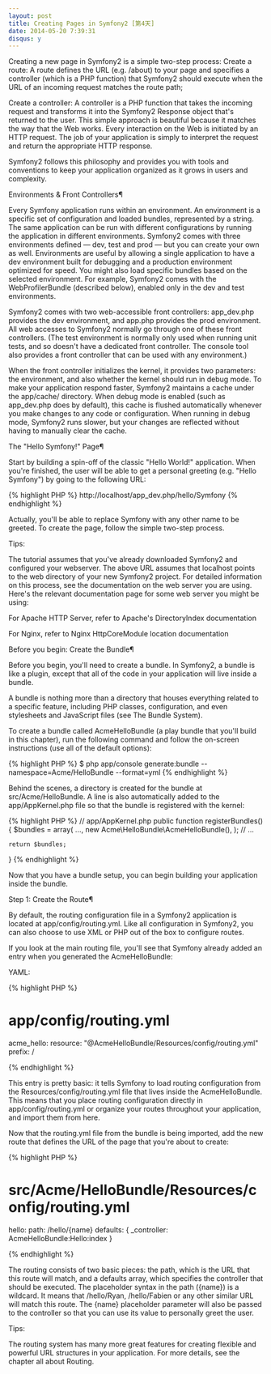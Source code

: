 ```yaml
---
layout: post
title: Creating Pages in Symfony2 [第4天]
date: 2014-05-20 7:39:31
disqus: y
---
```


Creating a new page in Symfony2 is a simple two-step process:
Create a route: A route defines the URL (e.g. /about) to your page and specifies a controller (which is a PHP function) that Symfony2 should execute when the URL of an incoming request matches the route path;

Create a controller: A controller is a PHP function that takes the incoming request and transforms it into the Symfony2 Response object that's returned to the user.
This simple approach is beautiful because it matches the way that the Web works. Every interaction on the Web is initiated by an HTTP request. The job of your application is simply to interpret the request and return the appropriate HTTP response.

Symfony2 follows this philosophy and provides you with tools and conventions to keep your application organized as it grows in users and complexity.

Environments & Front Controllers¶

Every Symfony application runs within an environment. An environment is a specific set of configuration and loaded bundles, represented by a string. The same application can be run with different configurations by running the application in different environments. Symfony2 comes with three environments defined — dev, test and prod — but you can create your own as well.
Environments are useful by allowing a single application to have a dev environment built for debugging and a production environment optimized for speed. You might also load specific bundles based on the selected environment. For example, Symfony2 comes with the WebProfilerBundle (described below), enabled only in the dev and test environments.

Symfony2 comes with two web-accessible front controllers: app_dev.php provides the dev environment, and app.php provides the prod environment. All web accesses to Symfony2 normally go through one of these front controllers. (The test environment is normally only used when running unit tests, and so doesn't have a dedicated front controller. The console tool also provides a front controller that can be used with any environment.)

When the front controller initializes the kernel, it provides two parameters: the environment, and also whether the kernel should run in debug mode. To make your application respond faster, Symfony2 maintains a cache under the app/cache/ directory. When debug mode is enabled (such as app_dev.php does by default), this cache is flushed automatically whenever you make changes to any code or configuration. When running in debug mode, Symfony2 runs slower, but your changes are reflected without having to manually clear the cache.

The "Hello Symfony!" Page¶

Start by building a spin-off of the classic "Hello World!" application. When you're finished, the user will be able to get a personal greeting (e.g. "Hello Symfony") by going to the following URL:

{% highlight PHP %}
http://localhost/app_dev.php/hello/Symfony
{% endhighlight %}

Actually, you'll be able to replace Symfony with any other name to be greeted. To create the page, follow the simple two-step process.

Tips:

The tutorial assumes that you've already downloaded Symfony2 and configured your webserver. The above URL assumes that localhost points to the web directory of your new Symfony2 project. For detailed information on this process, see the documentation on the web server you are using. Here's the relevant documentation page for some web server you might be using:


For Apache HTTP Server, refer to Apache's DirectoryIndex documentation

For Nginx, refer to Nginx HttpCoreModule location documentation

Before you begin: Create the Bundle¶

Before you begin, you'll need to create a bundle. In Symfony2, a bundle is like a plugin, except that all of the code in your application will live inside a bundle.

A bundle is nothing more than a directory that houses everything related to a specific feature, including PHP classes, configuration, and even stylesheets and JavaScript files (see The Bundle System).

To create a bundle called AcmeHelloBundle (a play bundle that you'll build in this chapter), run the following command and follow the on-screen instructions (use all of the default options):


{% highlight PHP %}
$ php app/console generate:bundle --namespace=Acme/HelloBundle --format=yml
{% endhighlight %}

Behind the scenes, a directory is created for the bundle at src/Acme/HelloBundle. A line is also automatically added to the app/AppKernel.php file so that the bundle is registered with the kernel:

{% highlight PHP %}
// app/AppKernel.php
public function registerBundles()
{
    $bundles = array(
        ...,
        new Acme\HelloBundle\AcmeHelloBundle(),
    );
    // ...

    return $bundles;
}
{% endhighlight %}

Now that you have a bundle setup, you can begin building your application inside the bundle.

Step 1: Create the Route¶

By default, the routing configuration file in a Symfony2 application is located at app/config/routing.yml. Like all configuration in Symfony2, you can also choose to use XML or PHP out of the box to configure routes.

If you look at the main routing file, you'll see that Symfony already added an entry when you generated the AcmeHelloBundle:

YAML:

{% highlight PHP %}
# app/config/routing.yml
acme_hello:
    resource: "@AcmeHelloBundle/Resources/config/routing.yml"
    prefix:   /

{% endhighlight %}

This entry is pretty basic: it tells Symfony to load routing configuration from the Resources/config/routing.yml file that lives inside the AcmeHelloBundle. This means that you place routing configuration directly in app/config/routing.yml or organize your routes throughout your application, and import them from here.

Now that the routing.yml file from the bundle is being imported, add the new route that defines the URL of the page that you're about to create:

{% highlight PHP %}
# src/Acme/HelloBundle/Resources/config/routing.yml
hello:
    path:     /hello/{name}
    defaults: { _controller: AcmeHelloBundle:Hello:index }

{% endhighlight %}

The routing consists of two basic pieces: the path, which is the URL that this route will match, and a defaults array, which specifies the controller that should be executed. The placeholder syntax in the path ({name}) is a wildcard. It means that /hello/Ryan, /hello/Fabien or any other similar URL will match this route. The {name} placeholder parameter will also be passed to the controller so that you can use its value to personally greet the user.

Tips:

The routing system has many more great features for creating flexible and powerful URL structures in your application. For more details, see the chapter all about Routing.